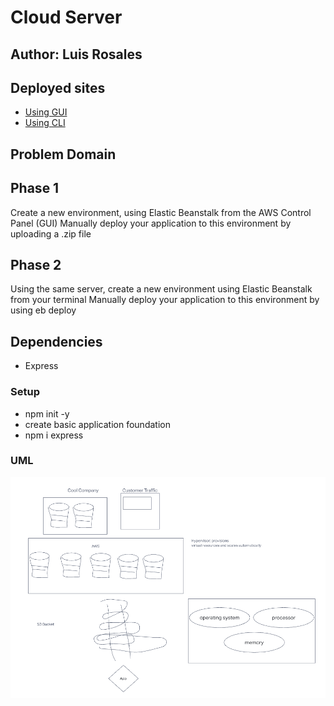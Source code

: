 # Cloud Server

## Author: Luis Rosales

## Deployed sites

* [Using GUI](http://cloudserver401d48-env.eba-k4zix5e8.us-east-2.elasticbeanstalk.com/)
* [Using CLI](http://401d48-cloud-server-dev.us-east-2.elasticbeanstalk.com/)

## Problem Domain

## Phase 1

Create a new environment, using Elastic Beanstalk from the AWS Control Panel (GUI)
Manually deploy your application to this environment by uploading a .zip file

## Phase 2

Using the same server, create a new environment using Elastic Beanstalk from your terminal
Manually deploy your application to this environment by using eb deploy

## Dependencies

* Express

### Setup

* npm init -y
* create basic application foundation
* npm i express

### UML

![UML](./img/uml-lab-16.png)

